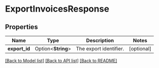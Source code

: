 # ExportInvoicesResponse

## Properties

Name | Type | Description | Notes
------------ | ------------- | ------------- | -------------
**export_id** | Option<**String**> | The export identifier. | [optional]

[[Back to Model list]](../README.md#documentation-for-models) [[Back to API list]](../README.md#documentation-for-api-endpoints) [[Back to README]](../README.md)


